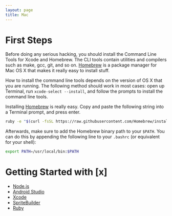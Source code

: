 ```yaml
---
layout: page
title: Mac
---
```


# First Steps

Before doing any serious hacking, you should install the Command Line Tools for
Xcode and Homebrew. The CLI tools contain utilities and compilers such as make,
gcc, git, and so on. [Homebrew][brew] is a package manager for Mac OS X that
makes it really easy to install stuff.

How to install the command line tools depends on the version of OS X that you
are running. The following method should work in most cases: open up Terminal,
run `xcode-select --install`, and follow the prompts to install the command
line tools.

Installing [Homebrew][brew] is really easy. Copy and paste the following string
into a Terminal prompt, and press enter.

```bash
ruby -e "$(curl -fsSL https://raw.githubusercontent.com/Homebrew/install/master/install)"
```

Afterwards, make sure to add the Homebrew binary path to your `$PATH`. You can
do this by appending the following line to your `.bashrc` (or equivalent for
your shell):

```bash
export PATH=/usr/local/bin:$PATH
```

# Getting Started with [x]

* [Node.js](node/)
* [Android Studio](android-studio/)
* [Xcode](xcode/)
* [SpriteBuilder](spritebuilder/)
* [Ruby](ruby/)

[brew]: http://brew.sh/
